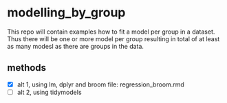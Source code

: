 # modelling_by_group  

This repo will contain examples how to fit a model per group in a dataset. Thus there will be one or more model per group resulting in total of at least as many modesl as there are groups in the data.  

## methods
- [x] alt 1, using lm, dplyr and broom file: regression_broom.rmd  
- [ ] alt 2, using tidymodels
